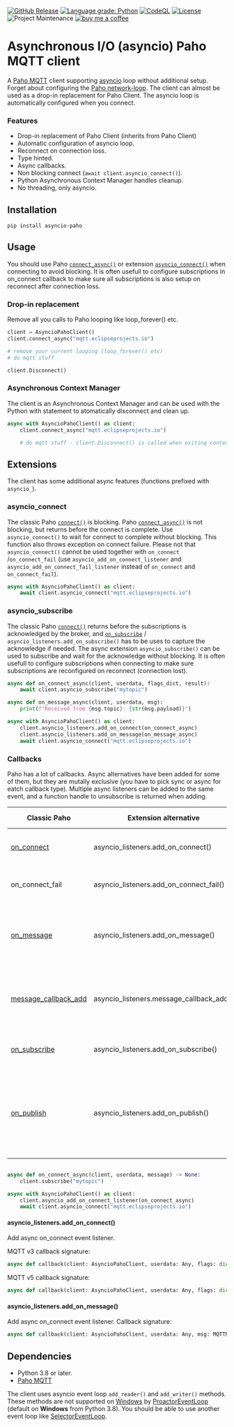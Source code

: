 [![GitHub Release](https://img.shields.io/github/release/toreamun/asyncio-paho)](https://github.com/toreamun/asyncio-paho/releases)
[![Language grade: Python](https://img.shields.io/lgtm/grade/python/g/toreamun/asyncio-paho.svg?logo=lgtm&logoWidth=18)](https://lgtm.com/projects/g/toreamun/asyncio-paho/context:python)
[![CodeQL](https://github.com/toreamun/asyncio-paho/workflows/CodeQL/badge.svg)](https://github.com/toreamun/asyncio-paho/actions?query=workflow%3ACodeQL&)
[![License](https://img.shields.io/github/license/toreamun/asyncio-paho)](LICENSE)
![Project Maintenance](https://img.shields.io/badge/maintainer-Tore%20Amundsen%20%40toreamun-blue.svg)
[![buy me a coffee](https://img.shields.io/badge/If%20you%20like%20it-Buy%20me%20a%20coffee-orange.svg)](https://www.buymeacoffee.com/toreamun)

# Asynchronous I/O (asyncio) Paho MQTT client

A [Paho MQTT](https://github.com/eclipse/paho.mqtt.python) client supporting [asyncio](https://docs.python.org/3/library/asyncio.html) loop without additional setup. Forget about configuring the [Paho network-loop](https://github.com/eclipse/paho.mqtt.python#network-loop). The client can almost be used as a drop-in replacement for Paho Client. The asyncio loop is automatically configured when you connect.

### Features

- Drop-in replacement of Paho Client (inherits from Paho Client)
- Automatic configuration of asyncio loop.
- Reconnect on connection loss.
- Type hinted.
- Async callbacks.
- Non blocking connect (`await client.asyncio_connect()`).
- Python Asynchronous Context Manager handles cleanup.
- No threading, only asyncio.

## Installation

```
pip install asyncio-paho
```

## Usage

You should use Paho [`connect_async()`](https://github.com/eclipse/paho.mqtt.python#connect_async) or extension [`asyncio_connect()`](#asyncio_connect) when connecting to avoid blocking. It is often usefull to configure subscriptions in on_connect callback to make sure all subscriptions is also setup on reconnect after connection loss.

### Drop-in replacement

Remove all you calls to Paho looping like loop_forever() etc.

```python
client = AsyncioPahoClient()
client.connect_async("mqtt.eclipseprojects.io")

# remove your current looping (loop_forever() etc)
# do mqtt stuff

client.Disconnect()

```

### Asynchronous Context Manager

The client is an Asynchronous Context Manager and can be used with the Python with statement to atomatically disconnect and clean up.

```python
async with AsyncioPahoClient() as client:
    client.connect_async("mqtt.eclipseprojects.io")

    # do mqtt stuff - client.Disconnect() is called when exiting context.

```

## Extensions

The client has some additional async features (functions prefixed with `asyncio_`).

### asyncio_connect

The classic Paho [`connect()`](https://github.com/eclipse/paho.mqtt.python#connect) is blocking. Paho [`connect_async()`](https://github.com/eclipse/paho.mqtt.python#connect_async) is not blocking, but returns before the connect is complete. Use `asyncio_connect()` to wait for connect to complete without blocking. This function also throws exception on connect failure. Please not that `asyncio_connect()` cannot be used together with `on_connect` /`on_connect_fail` (use `asyncio_add_on_connect_listener` and `asyncio_add_on_connect_fail_listener` instead of `on_connect` and `on_connect_fail`).

```python
async with AsyncioPahoClient() as client:
    await client.asyncio_connect("mqtt.eclipseprojects.io")
```

### asyncio_subscribe

The classic Paho [`connect()`](https://github.com/eclipse/paho.mqtt.python#subscribe) returns before the subscriptions is acknowledged by the broker, and [`on_subscribe`](https://github.com/eclipse/paho.mqtt.python#on_subscribe) / `asyncio_listeners.add_on_subscribe()` has to be uses to capture the acknowledge if needed. The async extension `asyncio_subscribe()` can be used to subscribe and wait for the acknowledge without blocking. It is often usefull to configure subscriptions when connecting to make sure subscriptions are reconfigured on reconnect (connection lost).

```python
async def on_connect_async(client, userdata, flags_dict, result):
    await client.asyncio_subscribe("mytopic")

async def on_message_async(client, userdata, msg):
    print(f"Received from {msg.topic}: {str(msg.payload)}")

async with AsyncioPahoClient() as client:
    client.asyncio_listeners.add_on_connect(on_connect_async)
    client.asyncio_listeners.add_on_message(on_message_async)
    await client.asyncio_connect("mqtt.eclipseprojects.io")
```

### Callbacks

Paho has a lot of callbacks. Async alternatives have been added for some of them, but they are mutally exclusive (you have to pick sync or async for eatch callback type). Multiple async listeners can be added to the same event, and a function handle to unsubscribe is returned when adding.

| Classic Paho                                                                             | Extension alternative                    | Called when                                                                                     |
| ---------------------------------------------------------------------------------------- | ---------------------------------------- | ----------------------------------------------------------------------------------------------- |
| [on_connect](https://github.com/eclipse/paho.mqtt.python#callback-connect)               | asyncio_listeners.add_on_connect()       | the broker responds to our connection                                                           |
| on_connect_fail                                                                          | asyncio_listeners.add_on_connect_fail()  | the client failed to connect to the broker                                                      |
| [on_message](https://github.com/eclipse/paho.mqtt.python#on_message)                     | asyncio_listeners.add_on_message()       | a message has been received on a topic that the client subscribes to                            |
| [message_callback_add](https://github.com/eclipse/paho.mqtt.python#message_callback_add) | asyncio_listeners.message_callback_add() | a message has been received on a topic for specific subscription filters                        |
| [on_subscribe](https://github.com/eclipse/paho.mqtt.python#on_subscribe)                 | asyncio_listeners.add_on_subscribe()     | the broker responds to a subscribe request                                                      |
| [on_publish](https://github.com/eclipse/paho.mqtt.python#on_publish)                     | asyncio_listeners.add_on_publish()       | a message that was to be sent using the publish() call has completed transmission to the broker |

```python

async def on_connect_async(client, userdata, message) -> None:
    client.subscribe("mytopic")

async with AsyncioPahoClient() as client:
    client.asyncio_add_on_connect_listener(on_connect_async)
    await client.asyncio_connect("mqtt.eclipseprojects.io")
```

#### asyncio_listeners.add_on_connect()

Add async on_connect event listener.

MQTT v3 callback signature:

```python
async def callback(client: AsyncioPahoClient, userdata: Any, flags: dict[str, Any], rc: int)
```

MQTT v5 callback signature:

```python
async def callback(client: AsyncioPahoClient, userdata: Any, flags: dict[str, reasonCode: ReasonCodes, properties: Properties])
```

#### asyncio_listeners.add_on_message()

Add async on_connect event listener. Callback signature:

```python
async def callback(client: AsyncioPahoClient, userdata: Any, msg: MQTTMessage)
```

## Dependencies

- Python 3.8 or later.
- [Paho MQTT](https://github.com/eclipse/paho.mqtt.python)

The client uses asyncio event loop `add_reader()` and `add_writer()` methods. These methods are not supported on [Windows](https://docs.python.org/3/library/asyncio-platforms.html#windows) by [ProactorEventLoop](https://docs.python.org/3/library/asyncio-eventloop.html#asyncio.ProactorEventLoop) (default on **Windows** from Python 3.8). You should be able to use another event loop like [SelectorEventLoop](https://docs.python.org/3/library/asyncio-eventloop.html#asyncio.SelectorEventLoop).
